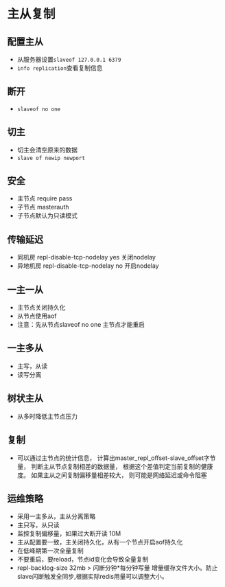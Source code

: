 # 主从复制

## 配置主从

- 从服务器设置`slaveof 127.0.0.1 6379`
- `info replication`查看复制信息

## 断开

- `slaveof no one`

## 切主

- 切主会清空原来的数据
- `slave of newip newport`

## 安全

- 主节点 require pass
- 子节点 masterauth
- 子节点默认为只读模式

## 传输延迟

- 同机房 repl-disable-tcp-nodelay yes 关闭nodelay 
- 异地机房 repl-disable-tcp-nodelay no 开启nodelay

## 一主一从

- 主节点关闭持久化
- 从节点使用aof
- 注意：先从节点slaveof no one 主节点才能重启

## 一主多从

- 主写，从读
- 读写分离

## 树状主从

- 从多时降低主节点压力

## 复制

- 可以通过主节点的统计信息， 计算出master_repl_offset-slave_offset字节
量， 判断主从节点复制相差的数据量， 根据这个差值判定当前复制的健康
度。 如果主从之间复制偏移量相差较大， 则可能是网络延迟或命令阻塞


## 运维策略

- 采用一主多从，主从分离策略
- 主只写，从只读
- 监控复制偏移量，如果过大断开读 10M
- 主从配置要一致，主关闭持久化，从有一个节点开启aof持久化
- 在低峰期第一次全量复制
- 不要重启，要reload，节点id变化会导致全量复制
- repl-backlog-size 32mb > 闪断分钟*每分钟写量 增量缓存文件大小。防止slave闪断触发全同步,根据实际redis用量可以调整大小。
